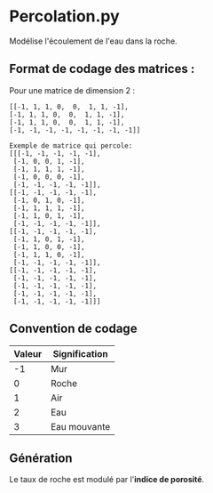 # Percolation.py
Modélise l'écoulement de l'eau dans la roche.

## Format de codage des matrices :
Pour une matrice de dimension 2 :
 ```
 [[-1, 1, 1, 0,  0,  1, 1, -1],
 [-1, 1, 1, 0,  0,  1, 1, -1],
 [-1, 1, 1, 0,  0,  1, 1, -1],
 [-1, -1, -1, -1, -1, -1, -1, -1]]
 
 Exemple de matrice qui percole:
[[[-1, -1, -1, -1, -1],
  [-1, 0, 0, 1, -1],
  [-1, 1, 1, 1, -1],
  [-1, 0, 0, 0, -1],
  [-1, -1, -1, -1, -1]],
 [[-1, -1, -1, -1, -1],
  [-1, 0, 1, 0, -1],
  [-1, 1, 1, 1, -1],
  [-1, 1, 0, 1, -1],
  [-1, -1, -1, -1, -1]],
 [[-1, -1, -1, -1, -1],
  [-1, 1, 0, 1, -1],
  [-1, 1, 0, 0, -1],
  [-1, 1, 1, 0, -1],
  [-1, -1, -1, -1, -1]],
 [[-1, -1, -1, -1, -1],
  [-1, -1, -1, -1, -1],
  [-1, -1, -1, -1, -1],
  [-1, -1, -1, -1, -1],
  [-1, -1, -1, -1, -1]]]
 ```

## Convention de codage
| Valeur | Signification |
| -------| ------------- |
| -1     | Mur           |
| 0      | Roche         |
| 1      | Air           |
| 2      | Eau           |
| 3      | Eau mouvante  |

## Génération
Le taux de roche est modulé par l'**indice de porosité**.
